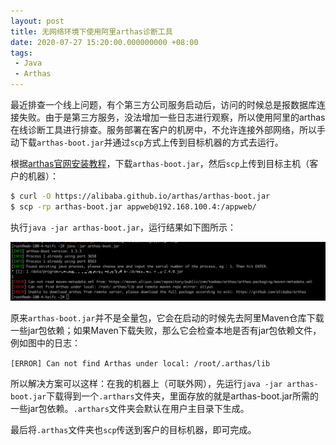 ```yaml
---
layout: post
title: 无网络环境下使用阿里arthas诊断工具
date: 2020-07-27 15:20:00.000000000 +08:00
tags:
 - Java
 - Arthas
---
```


最近排查一个线上问题，有个第三方公司服务启动后，访问的时候总是报数据库连接失败。由于是第三方服务，没法增加一些日志进行观察，所以使用阿里的arthas在线诊断工具进行排查。服务部署在客户的机房中，不允许连接外部网络，所以手动下载`arthas-boot.jar`并通过`scp`方式上传到目标机器的方式去运行。

根据<a href="https://alibaba.github.io/arthas/install-detail.html" target="_blank">arthas官网安装教程</a>，下载`arthas-boot.jar`，然后`scp`上传到目标主机（客户的机器）：

```bash
$ curl -O https://alibaba.github.io/arthas/arthas-boot.jar
$ scp -rp arthas-boot.jar appweb@192.168.100.4:/appweb/
```

执行`java -jar arthas-boot.jar`，运行结果如下图所示：

![arthas-run](/static/image/2020/arthas-run.png)

原来`arthas-boot.jar`并不是全量包，它会在启动的时候先去阿里Maven仓库下载一些jar包依赖；如果Maven下载失败，那么它会检查本地是否有jar包依赖文件，例如图中的日志：

`[ERROR] Can not find Arthas under local: /root/.arthas/lib`

所以解决方案可以这样：在我的机器上（可联外网），先运行`java -jar arthas-boot.jar`下载得到一个`.arthars`文件夹，里面存放的就是arthas-boot.jar所需的一些jar包依赖。`.arthars`文件夹会默认在用户主目录下生成。

最后将`.arthas`文件夹也`scp`传送到客户的目标机器，即可完成。
